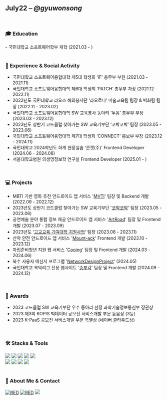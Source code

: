 <h2 align="left">
  July22 ⎯ <span style="font-size: inherit;"><em>@gyuwonsong</em></span>
</h2>

<br/>

<h3 align='left'>🎓 Education</h3>

<div align='left'>
  - 국민대학교 소프트웨어학부 재학 (2021.03 - )
</div>

<br/>

<h3 align='left'>🏫 Experience & Social Activity</h3>

<div align='left'>

- 국민대학교 소프트웨어융합대학 제5대 학생회 ‘IF’ 총무부 부원 (2021.03 - 2021.11)
- 국민대학교 소프트웨어융합대학 제6대 학생회 ‘PATCH’ 총무부 차장 (2021.12 - 2022.11)
- 2022년도 국민대학교 라오스 해외봉사단 ‘라오로다’ 미술교육팀 팀장 & 벽화팀 팀장 (2022.11 - 2023.02)
- 국민대학교 소프트웨어융합대학 SW 교육봉사 동아리 ‘두음’ 총무부 부장 (2023.03 - 2023.12)
- 2023년도 상반기 코드클럽 찾아가는 SW 교육기부단 ‘코박코박’ 팀장 (2023.05 - 2023.06)
- 국민대학교 소프트웨어융합대학 제7대 학생회 ‘CONNECT’ 홍보부 부장 (2023.12 - 2024.11)
- 국민대학교 2024학년도 하계 현장실습 ‘콘캣(주)’ Frontend Developer (2024.06 - 2024.08)
- 서울대학교병원 의생명정보학 연구실 Frontend Developer (2025.01 - )

</div>

<br/>

<h3 align='left'>💻 Projects</h3>

<div align='left'>

- MBTI 기반 영화 추천 안드로이드 앱 서비스 '<a href="https://github.com/gyuwonsong/KMU-MVTI.git">MVTI</a>' 팀장 및 Backend 개발 (2022.09 - 2022.12)
- 2023년도 상반기 코드클럽 찾아가는 SW 교육기부단 '<a href="https://github.com/gyuwonsong/CodeClub-CobakCobak.git">코박코박</a>' 팀장 (2023.05 - 2023.06)
- 공연예술 분야 통합 정보 제공 안드로이드 앱 서비스 '<a href="https://github.com/gyuwonsong/ArtRoad.git">ArtRoad</a>' 팀장 및 Frontend 개발 (2023.07 - 2023.09)
- 2023년도 '<a href="https://github.com/gyuwonsong/KMU-HighSchoolSupportProject.git">고교교육 기여대학 지원사업</a>' 팀장 (2023.08 - 2023.11)
- 산악 안전 안드로이드 앱 서비스 '<a href="https://github.com/gyuwonsong/Mount-ack.git">Mount-ack</a>' Frontend 개발 (2023.10 - 2023.12)
- 자립준비청년 지원 웹 서비스 '<a href="https://github.com/cooing-kmu">Cooing</a>' 팀장 및 Frontend 개발 (2024.03 - 2024.06)
- 복수 사용자 메신저 프로그램 '<a href="https://github.com/gyuwonsong/KMU-NetworkDesignProject">NetworkDesignProject</a>' (2024.05)
- 국민대학교 북악리그 전용 웹사이트 '<a href="https://github.com/s-bukak">승부각</a>' 팀장 및 Frontend 개발 (2024.09 - 2024.12)

</div>

<br/>

<h3 align='left'>🥇 Awards</h3>

- 2023 코드클럽 SW 교육기부단 우수 동아리 선정 과학기술정보통신부 장관상
- 2023 제3회 KOPIS 빅데이터 공모전 서비스개발 부문 돋움상 (3등)
- 2023 K-PaaS 공모전 서비스개발 부문 특별상 (네이버 클라우드상)

<br/>

<h3 align='left'>🛠️ Stacks & Tools</h3>
<div align='left'>
<img src="https://img.shields.io/badge/React-61DAFB?style=flat-square&logo=React&logoColor=black"/>
<img src="https://img.shields.io/badge/JavaScript-F7DF1E?style=flat-square&logo=javascript&logoColor=black"/>
<img src="https://img.shields.io/badge/HTML-E34F26?style=flat-square&logo=html5&logoColor=white"/>
<img src="https://img.shields.io/badge/CSS-1572B6?style=flat-square&logo=css3&logoColor=white"/>
<img src="https://img.shields.io/badge/MySQL-4479A1?style=flat-square&logo=MySQL&logoColor=white"/>
</div>
<div align='left'>

<img src="https://img.shields.io/badge/Flutter-02569B?style=flat-square&logo=flutter&logoColor=white"/>
<img src="https://img.shields.io/badge/Next.js-000000?style=flat-square&logo=Next.js&logoColor=white"/>
<img src="https://img.shields.io/badge/Typescript-3178C6?style=flat-square&logo=Typescript&logoColor=white"/>
<img src="https://img.shields.io/badge/Tailwind CSS-06B6D4?style=flat-square&logo=Tailwind CSS&logoColor=white"/>
</div>

<br/>

</div>
<h3 align='left'>🐰 About Me & Contact</h3>
<div align='left'>
<a href="https://github.com/gyuwonsong/"><img alt="RED" src ="https://img.shields.io/badge/GitHub-181717?style=flat-square&logo=GitHub&logoColor=white"/></a>
<a href="https://velog.io/@july22/"><img alt="RED" src ="https://img.shields.io/badge/Velog-20C997?style=flat-square&logo=velog&logoColor=white"/></a>
<a [href="mailto:gyuwon0722@kookmin.ac.kr](mailto:href=%22mailto:gyuwon0722@kookmin.ac.kr)"><img src="https://img.shields.io/badge/Gmail-E34F26?style=flat-square&logo=Gmail&logoColor=white&link=mailto:gyuwon0722@kookmin.ac.kr"/></a>
</div>

<br/>
